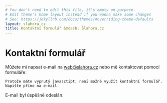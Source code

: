 ```yaml
---
# You don't need to edit this file, it's empty on purpose.
# Edit theme's home layout instead if you wanna make some changes
# See: https://jekyllrb.com/docs/themes/#overriding-theme-defaults
layout: slahora_cz
title: Kontaktní formulář &mdash; Šlahora.cz
---
```

Kontaktní formulář
==================

					
Můžete mi napsat e-mail na [web@slahora.cz](mailto:web@slahora.cz) nebo mě kontaktovat pomocí formuláře:

<noscript>
	<style> .jsonly { display: none } </style>
	
	Protože máte vypnutý javasctipt, není možné využít kontaktní formulář. Napište přímo na e-mail.

</noscript>

<p id="info" class="hidden">E-mail byl úspěšně odeslán.</p>

<form id="contactform" method="POST" class="jsonly">
	<fieldset> 
		<legend>Kontaktní formulář:</legend>
					
			<p>
				<label for="email">E-mail</label>
				<br>
				<input type="email" name="email" id="email" placeholder="Váš e-mail" class="form-element">
				<input type="hidden" name="_subject" value="Kontaktni formular" />
			</p>

			<p>
				<label for="message">Zpráva</label><br>
				<textarea name="message" id="message" placeholder="Zpráva" class="form-element"></textarea>
			</p>
				
	
			<p>
				<input type="text" name="_gotcha" style="display:none" />
				<input type="hidden" name="_next" value="{{ site.url }}/kontakt.html?sent=true" />
				<button type="submit">Odeslat</button>
			</p>
	</fieldset>
</form>

<script>
    
    function getURLParameter(name) {
	return decodeURIComponent((new RegExp('[?|&]' + name + '=' + '([^&;]+?)(&|#|;|$)').exec(location.search) || [null, ''])[1].replace(/\+/g, '%20')) || null;
    }

    var contactform =  document.getElementById('contactform');
    contactform.setAttribute('action', '//formspree.io/' + 'web' + '@' + 'slahora' + '.' + 'cz');
    
    myvar = getURLParameter('sent');
    if (myvar) {
	   document.getElementById('info').className = "success-message";
    }
}
</script>
